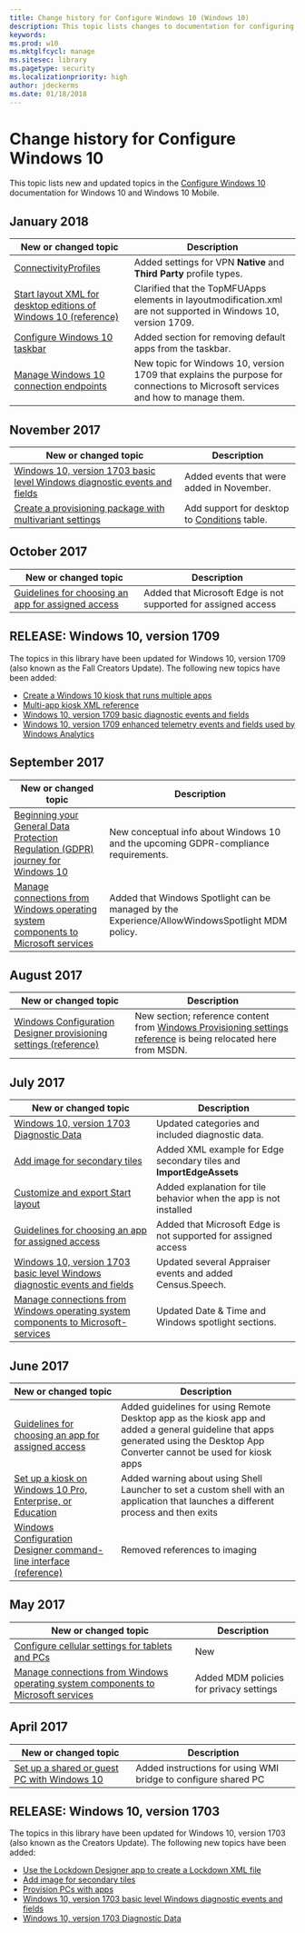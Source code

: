 ```yaml
---
title: Change history for Configure Windows 10 (Windows 10)
description: This topic lists changes to documentation for configuring Windows 10.
keywords: 
ms.prod: w10
ms.mktglfcycl: manage
ms.sitesec: library
ms.pagetype: security
ms.localizationpriority: high
author: jdeckerms
ms.date: 01/18/2018
---
```


# Change history for Configure Windows 10

This topic lists new and updated topics in the [Configure Windows 10](index.md) documentation for Windows 10 and Windows 10 Mobile.

## January 2018

New or changed topic | Description
--- | ---
[ConnectivityProfiles](wcd/wcd-connectivityprofiles.md) | Added settings for VPN **Native** and **Third Party** profile types.
[Start layout XML for desktop editions of Windows 10 (reference)](start-layout-xml-desktop.md) | Clarified that the TopMFUApps elements in layoutmodification.xml are not supported in Windows 10, version 1709.
[Configure Windows 10 taskbar](configure-windows-10-taskbar.md) | Added section for removing default apps from the taskbar.
[Manage Windows 10 connection endpoints](manage-windows-endpoints-version-1709.md) | New topic for Windows 10, version 1709 that explains the purpose for connections to Microsoft services and how to manage them.  

## November 2017

New or changed topic | Description
--- | ---
|[Windows 10, version 1703 basic level Windows diagnostic events and fields](basic-level-windows-diagnostic-events-and-fields-1703.md)| Added events that were added in November. |
[Create a provisioning package with multivariant settings](provisioning-packages/provisioning-multivariant.md) | Add support for desktop to [Conditions](provisioning-packages/provisioning-multivariant.md#conditions) table.

## October 2017

New or changed topic | Description
--- | ---
[Guidelines for choosing an app for assigned access](guidelines-for-assigned-access-app.md) | Added that Microsoft Edge is not supported for assigned access | Removed **Guidelines for using Remote Desktop app**; the behavior for Remote Desktop has changed so that it's no longer necessary to turn off **Start connections in full screen** for assigned access.


## RELEASE: Windows 10, version 1709

The topics in this library have been updated for Windows 10, version 1709 (also known as the Fall Creators Update). The following new topics have been added:

- [Create a Windows 10 kiosk that runs multiple apps](lock-down-windows-10-to-specific-apps.md)
- [Multi-app kiosk XML reference](multi-app-kiosk-xml.md)
- [Windows 10, version 1709 basic diagnostic events and fields](basic-level-windows-diagnostic-events-and-fields.md)
- [Windows 10, version 1709 enhanced telemetry events and fields used by Windows Analytics](enhanced-telemetry-windows-analytics-events-and-fields.md)


## September 2017
|New or changed topic | Description|
|--- | ---|
|[Beginning your General Data Protection Regulation (GDPR) journey for Windows 10](gdpr-win10-whitepaper.md)|New conceptual info about Windows 10 and the upcoming GDPR-compliance requirements.|
|[Manage connections from Windows operating system components to Microsoft services](manage-connections-from-windows-operating-system-components-to-microsoft-services.md) | Added that Windows Spotlight can be managed by the Experience/AllowWindowsSpotlight MDM policy. |



## August 2017

|New or changed topic | Description|
|--- | ---|
|[Windows Configuration Designer provisioning settings (reference)](wcd/wcd.md) | New section; reference content from [Windows Provisioning settings reference](https://msdn.microsoft.com/library/windows/hardware/dn965990.aspx) is being relocated here from MSDN. |


## July 2017
| New or changed topic | Description |
| --- | --- |
|[Windows 10, version 1703 Diagnostic Data](windows-diagnostic-data-1703.md)|Updated categories and included diagnostic data.|
|[Add image for secondary tiles](start-secondary-tiles.md) | Added XML example for Edge secondary tiles and **ImportEdgeAssets** |
|[Customize and export Start layout](customize-and-export-start-layout.md) | Added explanation for tile behavior when the app is not installed |
|[Guidelines for choosing an app for assigned access](guidelines-for-assigned-access-app.md) | Added that Microsoft Edge is not supported for assigned access |
|[Windows 10, version 1703 basic level Windows diagnostic events and fields](basic-level-windows-diagnostic-events-and-fields-1703.md)|Updated several Appraiser events and added Census.Speech. |
|[Manage connections from Windows operating system components to Microsoft-services](manage-connections-from-windows-operating-system-components-to-microsoft-services.md) | Updated Date & Time and Windows spotlight sections. |

## June 2017

| New or changed topic | Description |
| --- | --- |
| [Guidelines for choosing an app for assigned access](guidelines-for-assigned-access-app.md) | Added guidelines for using Remote Desktop app as the kiosk app and added a general guideline that apps generated using the Desktop App Converter cannot be used for kiosk apps |
| [Set up a kiosk on Windows 10 Pro, Enterprise, or Education](set-up-a-kiosk-for-windows-10-for-desktop-editions.md) | Added warning about using Shell Launcher to set a custom shell with an application that launches a different process and then exits |
| [Windows Configuration Designer command-line interface (reference)](provisioning-packages/provisioning-command-line.md) | Removed references to imaging |

## May 2017

| New or changed topic | Description |
| --- | --- |
| [Configure cellular settings for tablets and PCs](provisioning-apn.md) | New |
| [ Manage connections from Windows operating system components to Microsoft services](manage-connections-from-windows-operating-system-components-to-microsoft-services.md) | Added MDM policies for privacy settings |


## April 2017

| New or changed topic | Description |
| --- | --- |
| [Set up a shared or guest PC with Windows 10](set-up-shared-or-guest-pc.md) | Added instructions for using WMI bridge to configure shared PC |



## RELEASE: Windows 10, version 1703

The topics in this library have been updated for Windows 10, version 1703 (also known as the Creators Update). The following new topics have been added:

- [Use the Lockdown Designer app to create a Lockdown XML file](mobile-devices/mobile-lockdown-designer.md)
- [Add image for secondary tiles](start-secondary-tiles.md)
- [Provision PCs with apps](provisioning-packages/provision-pcs-with-apps.md)
- [Windows 10, version 1703 basic level Windows diagnostic events and fields](basic-level-windows-diagnostic-events-and-fields-1703.md)
- [Windows 10, version 1703 Diagnostic Data](windows-diagnostic-data-1703.md)